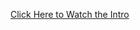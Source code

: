 [Click Here to Watch the Intro](https://www.linkedin.com/embed/feed/update/urn:li:ugcPost:6653707706249121792)